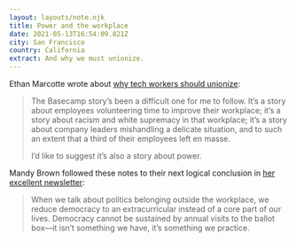 ```yaml
---
layout: layouts/note.njk
title: Power and the workplace
date: 2021-05-13T16:54:09.821Z
city: San Francisco
country: California
extract: And why we must unionize.
---
```


Ethan Marcotte wrote about [why tech workers should unionize](https://ethanmarcotte.com/wrote/union/):

> The Basecamp story’s been a difficult one for me to follow. It’s a story about employees volunteering time to improve their workplace; it’s a story about racism and white supremacy in that workplace; it’s a story about company leaders mishandling a delicate situation, and to such an extent that a third of their employees left en masse.
>
> I’d like to suggest it’s also a story about power.

Mandy Brown followed these notes to their next logical conclusion in [her excellent newsletter](https://buttondown.email/aworkinglibrary/archive/office-politics-a-working-letter/):

> When we talk about politics belonging outside the workplace, we reduce democracy to an extracurricular instead of a core part of our lives. Democracy cannot be sustained by annual visits to the ballot box—it isn’t something we have, it’s something we practice.
